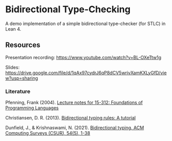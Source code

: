 # Bidirectional Type-Checking

A demo implementation of a simple bidirectional type-checker (for STLC) in Lean 4.

## Resources

Presentation recording: https://www.youtube.com/watch?v=BL-OXeTtw1g

Slides: https://drive.google.com/file/d/1qAx97cydrJ6qP8dCV5wrivXamKXLyGfD/view?usp=sharing

### Literature

Pfenning, Frank (2004). [Lecture notes for 15-312: Foundations of Programming Languages](https://www.cs.cmu.edu/~fp/courses/15312-f04/handouts/15-bidirectional.pdf)

Christiansen, D. R. (2013). [Bidirectional typing rules: A tutorial](https://davidchristiansen.dk/tutorials/bidirectional.pdf)

Dunfield, J., & Krishnaswami, N. (2021). [Bidirectional typing. ACM Computing Surveys (CSUR), 54(5), 1-38](https://www.cl.cam.ac.uk/~nk480/bidir-survey.pdf)
